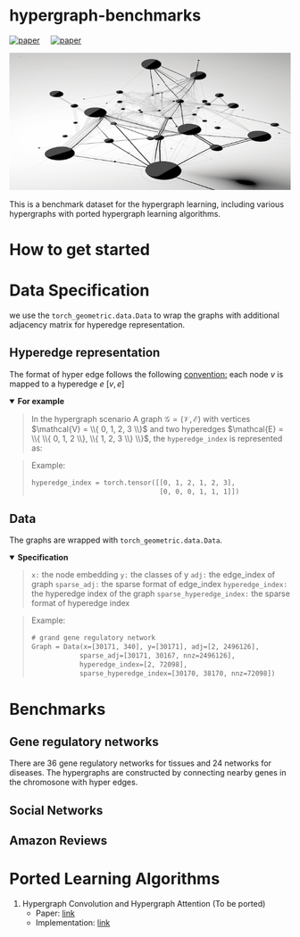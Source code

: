 # hypergraph-benchmarks
[![paper](https://img.shields.io/badge/Paper-Open%20Review-orange)]()
&nbsp;&nbsp;&nbsp;
[![paper](https://img.shields.io/badge/Access-PyTorch%20Geometric-green)](https://pytorch-geometric.readthedocs.io/en/latest/index.html)

![](https://github.com/Zehui127/zehui127/blob/main/images/icon2.png?raw=true)

This is a benchmark dataset for the hypergraph learning, including various hypergraphs with ported hypergraph learning algorithms.

# How to get started

# Data Specification

we use the ```torch_geometric.data.Data``` to wrap the graphs with additional adjacency matrix for hyperedge representation.

## Hyperedge representation
The format of hyper edge follows the following [convention:](https://pytorch-geometric.readthedocs.io/en/latest/generated/torch_geometric.nn.conv.HypergraphConv.html#torch_geometric.nn.conv.HypergraphConv) each node $v$ is mapped to a hyperedge $e$ $[v,e]$
<details open>
<summary><b>For example</b></summary>

>   In the hypergraph scenario
>     A graph $\mathcal{G} = (\mathcal{V}, \mathcal{E})$ with
>     vertices $\mathcal{V} = \\{ 0, 1, 2, 3 \\}$ and
>     two hyperedges $\mathcal{E} = \\{ \\{ 0, 1, 2 \\}, \\{ 1, 2, 3 \\} \\}$,
>     the `hyperedge_index` is represented as:

>Example:
>```
>hyperedge_index = torch.tensor([[0, 1, 2, 1, 2, 3],
>                                 [0, 0, 0, 1, 1, 1]])
>```
</details>

## Data
The graphs are wrapped with ```torch_geometric.data.Data```.

<details open>
<summary><b> Specification </b></summary>

> ```x:``` the node embedding
> ```y:``` the classes of y
> ```adj:``` the edge_index of graph
> ```sparse_adj:``` the sparse format of edge_index
> ```hyperedge_index:``` the hyperedge index of the graph
> ```sparse_hyperedge_index:``` the sparse format of hyperedge index

>Example:
>```
># grand gene regulatory network
>Graph = Data(x=[30171, 340], y=[30171], adj=[2, 2496126],
>             sparse_adj=[30171, 30167, nnz=2496126],
>             hyperedge_index=[2, 72098],
>             sparse_hyperedge_index=[30170, 38170, nnz=72098])
>```
</details>



# Benchmarks
## Gene regulatory networks
There are 36 gene regulatory networks for tissues and 24 networks for diseases. The hypergraphs are constructed by connecting nearby genes in the chromosone with hyper edges.

## Social Networks

## Amazon Reviews

# Ported Learning Algorithms
1. Hypergraph Convolution and Hypergraph Attention (To be ported)
    * Paper: [link](https://arxiv.org/abs/1901.08150)
    * Implementation: [link](https://pytorch-geometric.readthedocs.io/en/latest/generated/torch_geometric.nn.conv.HypergraphConv.html#torch_geometric.nn.conv.HypergraphConv)
